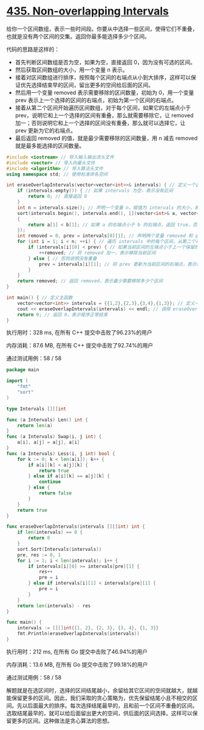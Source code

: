 # [435. Non-overlapping Intervals](https://leetcode.com/problems/non-overlapping-intervals/)

给你一个区间数组，表示一些时间段。你要从中选择一些区间，使得它们不重叠，也就是没有两个区间的交集。返回你最多能选择多少个区间。

代码的思路是这样的：

- 首先判断区间数组是否为空，如果为空，直接返回 0，因为没有可选的区间。
- 然后获取区间数组的大小，用一个变量 n 表示。
- 接着对区间数组进行排序，按照每个区间的右端点从小到大排序，这样可以保证优先选择结束早的区间，留出更多的空间给后面的区间。
- 然后用一个变量 removed 表示需要移除的区间数量，初始为 0，用一个变量 prev 表示上一个选择的区间的右端点，初始为第一个区间的右端点。
- 接着从第二个区间开始遍历区间数组，对于每个区间，如果它的左端点小于 prev，说明它和上一个选择的区间有重叠，那么就需要移除它，让 removed 加一；否则说明它和上一个选择的区间没有重叠，那么就可以选择它，让 prev 更新为它的右端点。
- 最后返回 removed 的值，就是最少需要移除的区间数量，用 n 减去 removed 就是最多能选择的区间数量。

```c++
#include <iostream> // 导入输入输出流头文件
#include <vector> // 导入向量头文件
#include <algorithm> // 导入算法头文件
using namespace std; // 使用标准命名空间

int eraseOverlapIntervals(vector<vector<int>>& intervals) { // 定义一个函数，参数是一个二维整数向量的引用 intervals，返回值是一个整数
    if (intervals.empty()) { // 如果 intervals 为空，表示没有区间
        return 0; // 直接返回 0
    }
    int n = intervals.size(); // 声明一个变量 n，赋值为 intervals 的大小，表示区间的个数
    sort(intervals.begin(), intervals.end(), [](vector<int>& a, vector<int>& b) // 对 intervals 按照右端点升序排序，使用 lambda 表达式作为比较函数
    {
        return a[1] < b[1]; // 如果 a 的右端点小于 b 的右端点，返回 true，否则返回 false
    });
    int removed = 0, prev = intervals[0][1]; // 声明两个变量 removed 和 prev，分别表示移除的区间个数和上一个保留的区间的右端点，初始分别为 0 和 intervals 的第一个区间的右端点
    for (int i = 1; i < n; ++i) { // 遍历 intervals 中的每个区间，从第二个开始，用变量 i 表示索引
        if (intervals[i][0] < prev) { // 如果当前区间的左端点小于上一个保留的区间的右端点，说明有重叠
            ++removed; // 将 removed 加一，表示移除当前区间
        } else { // 否则说明没有重叠
            prev = intervals[i][1]; // 将 prev 更新为当前区间的右端点，表示保留当前区间
        }
    }
    return removed; // 返回 removed，表示最少需要移除多少个区间
}

int main() { // 定义主函数
    vector<vector<int>> intervals = {{1,2},{2,3},{3,4},{1,3}}; // 定义一个二维向量 intervals，并初始化为 {{1,2},{2,3},{3,4},{1,3}}
    cout << eraseOverlapIntervals(intervals) << endl; // 调用 eraseOverlapIntervals 函数，并输出结果，换行
    return 0; // 返回 0，表示程序正常结束
}

```

执行用时：328 ms, 在所有 C++ 提交中击败了96.23%的用户

内存消耗：87.6 MB, 在所有 C++ 提交中击败了92.74%的用户

通过测试用例：58 / 58

```go
package main

import (
	"fmt"
	"sort"
)

type Intervals [][]int

func (a Intervals) Len() int {
	return len(a)
}
func (a Intervals) Swap(i, j int) {
	a[i], a[j] = a[j], a[i]
}
func (a Intervals) Less(i, j int) bool {
	for k := 0; k < len(a[i]); k++ {
		if a[i][k] < a[j][k] {
			return true
		} else if a[i][k] == a[j][k] {
			continue
		} else {
			return false
		}
	}
	return true
}

func eraseOverlapIntervals(intervals [][]int) int {
	if len(intervals) == 0 {
		return 0
	}
	sort.Sort(Intervals(intervals))
	pre, res := 0, 1
	for i := 1; i < len(intervals); i++ {
		if intervals[i][0] >= intervals[pre][1] {
			res++
			pre = i
		} else if intervals[i][1] < intervals[pre][1] {
			pre = i
		}
	}
	return len(intervals) - res
}

func main() {
	intervals := [][]int{{1, 2}, {2, 3}, {3, 4}, {1, 3}}
	fmt.Println(eraseOverlapIntervals(intervals))
}
```
执行用时：212 ms, 在所有 Go 提交中击败了46.94%的用户

内存消耗：13.6 MB, 在所有 Go 提交中击败了99.18%的用户

通过测试用例：58 / 58

解题就是在选区间时，选择的区间结尾越小，余留给其它区间的空间就越大，就越能保留更多的区间。因此，我们采取的贪心策略为，优先保留结尾小且不相交的区间。先以后面最大的排序。每次选择结尾最早的，且和前一个区间不重叠的区间。选取结尾最早的，就可以给后面留出更大的空间，供后面的区间选择。这样可以保留更多的区间。这种做法是贪心算法的思想。